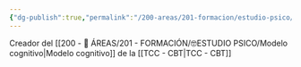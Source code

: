 ```yaml
---
{"dg-publish":true,"permalink":"/200-areas/201-formacion/estudio-psico/aaron-beck/","dgPassFrontmatter":true}
---
```



Creador del [[200 - 📌 ÁREAS/201 - FORMACIÓN/🤓ESTUDIO PSICO/Modelo cognitivo\|Modelo cognitivo]] de la [[TCC - CBT\|TCC - CBT]]